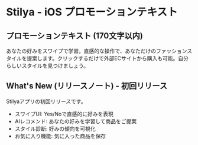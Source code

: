 # Stilya - iOS プロモーションテキスト

## プロモーションテキスト (170文字以内)
あなたの好みをスワイプで学習。直感的な操作で、あなただけのファッションスタイルを提案します。クリックするだけで外部ECサイトから購入も可能。自分らしいスタイルを見つけましょう。

## What's New (リリースノート) - 初回リリース
Stilyaアプリの初回リリースです。
- スワイプUI: Yes/Noで直感的に好みを表現
- AIレコメンド: あなたの好みを学習して商品をご提案
- スタイル診断: 好みの傾向を可視化
- お気に入り機能: 気に入った商品を保存
